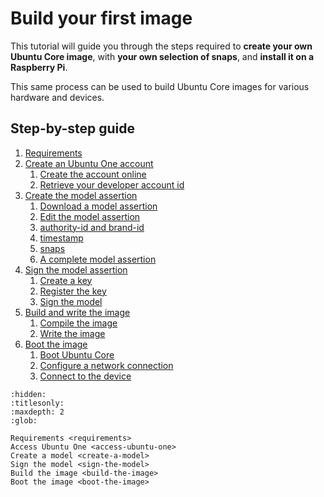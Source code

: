 # Build your first image

This tutorial will guide you through the steps required to **create your own Ubuntu Core image**, with **your own selection of snaps**, and **install it on a Raspberry Pi**.  

This same process can be used to build Ubuntu Core images for various hardware and devices.

## Step-by-step guide

1. [Requirements](requirements)
1. [Create an Ubuntu One account](access-ubuntu-one)
   1. [Create the account online](access-ubuntu-one.md#create-an-ubuntu-one-account)
   1. [Retrieve your developer account id](access-ubuntu-one.md#retrieve-your-developer-account-id)
1. [Create the model assertion](create-a-model)
   1. [Download a model assertion](create-a-model.md#download-a-model-file)
   1. [Edit the model assertion](create-a-model.md#edit-the-model-file)
   1. [authority-id and brand-id](create-a-model.md#authority-id-and-brand-id)
   1. [timestamp](create-a-model.md#timestamp)
   1. [snaps](create-a-model.md#snaps)
   1. [A complete model assertion](create-a-model.md#complete-model-example)
1. [Sign the model assertion](sign-the-model)
   1. [Create a key](sign-the-model.md#create-a-key)
   1. [Register the key](sign-the-model.md#register-the-key)
   1. [Sign the model](sign-the-model.md#id1)
1. [Build and write the image](build-the-image)
   1. [Compile the image](build-the-image.md#compile-the-image)
   1. [Write the image](build-the-image.md#write-the-image)
1. [Boot the image](boot-the-image)
   1. [Boot Ubuntu Core](boot-the-image.md#boot-ubuntu-core)
   1. [Configure a network connection](boot-the-image.md#configure-a-network-connection)
   1. [Connect to the device](boot-the-image.md#connect-to-the-device)

```{toctree}
:hidden:
:titlesonly:
:maxdepth: 2
:glob:

Requirements <requirements>
Access Ubuntu One <access-ubuntu-one>
Create a model <create-a-model>
Sign the model <sign-the-model>
Build the image <build-the-image>
Boot the image <boot-the-image>
